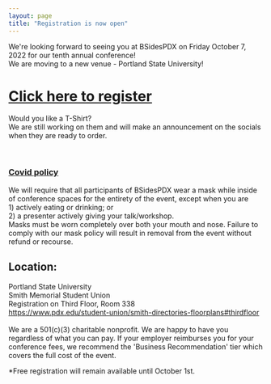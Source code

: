 ```yaml
---
layout: page
title: "Registration is now open" 
---
```

We're looking forward to seeing you at BSidesPDX on Friday October 7, 2022 for our tenth annual conference!<br>We are moving to a new venue - Portland State University!

<h1><u><a href="https://bsides-pdx.square.site/product/bsidespdx-2022-conference/17">Click here to register</a></u></h1>

Would you like a T-Shirt? <br>We are still working on them and will make an announcement on the socials when they are ready to order.<br>
<!--<a href="">BSIDESPDX 2022 T-shirts can be ordered here</a> -->
<br>
<h3><a href="https://bsidespdx.org/events/2022/COVID19_Policy.html">Covid policy</a></h3>We will require that all participants of BSidesPDX wear a mask while inside of conference spaces for the entirety of the event, except when you are <br>1) actively eating or drinking; or <br>2) a presenter actively giving your talk/workshop. <br>Masks must be worn completely over both your mouth and nose. Failure to comply with our mask policy will result in removal from the event without refund or recourse.

<br>
<h2>Location:</h2>Portland State University<br>
Smith Memorial Student Union<br>
Registration on Third Floor, Room 338<br>
<a href="https://www.pdx.edu/student-union/smith-directories-floorplans#thirdfloor">https://www.pdx.edu/student-union/smith-directories-floorplans#thirdfloor</a><br>

<br>
We are a 501(c)(3) charitable nonprofit. We are happy to have you regardless of what you can pay. If your employer reimburses you for your conference fees, we recommend the 'Business Recommendation' tier which covers the full cost of the event.

*Free registration will remain available until October 1st.
